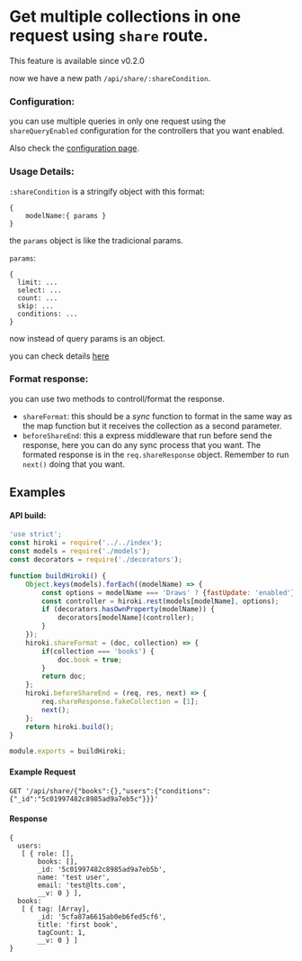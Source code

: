 # Get multiple collections in one request using `share` route.
This feature is available since v0.2.0

now we have a new path `/api/share/:shareCondition`.

### Configuration:
you can use multiple queries in only one request using the `shareQueryEnabled` configuration for the controllers that you want enabled.

Also check the [configuration page](../getting-started/configuration.md).

### Usage Details:
`:shareCondition` is a stringify object with this format:
```
{
    modelName:{ params }
}
```

the `params` object is like the tradicional params.

`params`:
```
{
  limit: ...
  select: ...
  count: ...
  skip: ...
  conditions: ...
}
```
now instead of query params is an object.

you can check details [here](../rest-api)
### Format response:
you can use two methods to controll/format the response.

* `shareFormat`: this should be a *sync* function to format in the same way as the map function but it receives the collection as a second parameter.
* `beforeShareEnd`: this a express middleware that run before send the response, here you can do any sync process that you want. The formated response is in the `req.shareResponse` object. Remember to run `next()` doing that you want.

## Examples

#### API build:

```javascript
'use strict';
const hiroki = require('../../index');
const models = require('./models');
const decorators = require('./decorators');

function buildHiroki() {
    Object.keys(models).forEach((modelName) => {
        const options = modelName === 'Draws' ? {fastUpdate: 'enabled'} : {shareQueryEnabled:true};
        const controller = hiroki.rest(models[modelName], options);
        if (decorators.hasOwnProperty(modelName)) {
            decorators[modelName](controller);
        }
    });
    hiroki.shareFormat = (doc, collection) => {
        if(collection === 'books') {
            doc.book = true;
        }
        return doc;
    };
    hiroki.beforeShareEnd = (req, res, next) => {
        req.shareResponse.fakeCollection = [1];
        next();
    };
    return hiroki.build();
}

module.exports = buildHiroki;

```
#### Example Request

`GET '/api/share/{"books":{},"users":{"conditions":{"_id":"5c01997482c8985ad9a7eb5c"}}}'`

#### Response
```
{
  users:
   [ { role: [],
       books: [],
       _id: '5c01997482c8985ad9a7eb5b',
       name: 'test user',
       email: 'test@lts.com',
       __v: 0 } ],
  books:
   [ { tag: [Array],
       _id: '5cfa87a6615ab0eb6fed5cf6',
       title: 'first book',
       tagCount: 1,
       __v: 0 } ]
}
```
